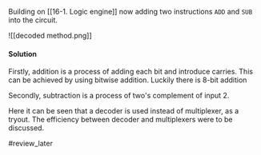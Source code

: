 Building on [[16-1. Logic engine]] now adding two instructions `ADD` and `SUB` into the circuit. 

![[decoded method.png]]

#### Solution


Firstly, addition is a process of adding each bit and introduce carries. This can be achieved by using bitwise addition. Luckily there is 8-bit addition

Secondly, subtraction is a process of two's complement of input 2. 

Here it can be seen that a decoder is used instead of multiplexer, as a tryout. 
The efficiency between decoder and multiplexers were to be discussed. 

#review_later 